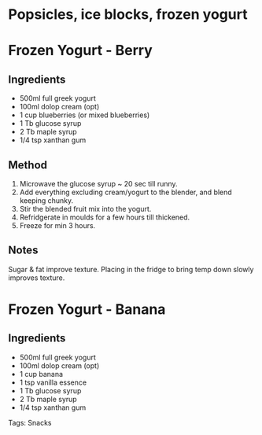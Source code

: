 # Popsicles, ice blocks, frozen yogurt


# Frozen Yogurt - Berry

## Ingredients

* 500ml full greek yogurt
* 100ml dolop cream (opt)
* 1 cup blueberries (or mixed blueberries)
* 1 Tb glucose syrup
* 2 Tb maple syrup
* 1/4 tsp xanthan gum


## Method

1. Microwave the glucose syrup ~ 20 sec till runny.
2. Add everything excluding cream/yogurt to the blender, and blend keeping chunky.
3. Stir the blended fruit mix into the yogurt.
4. Refridgerate in moulds for a few hours till thickened.
5. Freeze for min 3 hours.

## Notes

Sugar & fat improve texture.
Placing in the fridge to bring temp down slowly improves texture.



# Frozen Yogurt - Banana

## Ingredients

* 500ml full greek yogurt
* 100ml dolop cream (opt)
* 1 cup banana
* 1 tsp vanilla essence
* 1 Tb glucose syrup
* 2 Tb maple syrup
* 1/4 tsp xanthan gum


Tags: Snacks
